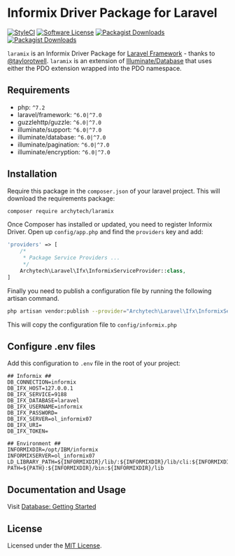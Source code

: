 # Informix Driver Package for Laravel

[![StyleCI](https://github.styleci.io/repos/327844092/shield?branch=1.0.1)](https://github.styleci.io/repos/327844092?branch=1.0.1)
[![Software License](https://img.shields.io/badge/license-MIT-brightgreen.svg?style=flat-square)](LICENSE)
[![Packagist Downloads](https://img.shields.io/packagist/dm/archytech/laramix)](https://packagist.org/packages/archytech/laramix)
[![Packagist Downloads](https://poser.pugx.org/archytech/laramix/v/stable.svg)](https://packagist.org/packages/archytech/laramix)

`laramix` is an Informix Driver Package for [Laravel Framework](http://laravel.com/) - thanks to [@taylorotwell](https://github.com/taylorotwell). `laramix` is an extension of [Illuminate/Database](https://github.com/illuminate/database) that uses either the PDO extension wrapped into the PDO namespace.

## Requirements

- php: `^7.2`
- laravel/framework: `^6.0|^7.0`
- guzzlehttp/guzzle: `^6.0|^7.0`
- illuminate/support: `^6.0|^7.0`
- illuminate/database: `^6.0|^7.0`
- illuminate/pagination: `^6.0|^7.0`
- illuminate/encryption: `^6.0|^7.0`

## Installation

Require this package in the `composer.json` of your laravel project. This will download the requirements package:

```bash
composer require archytech/laramix
```

Once Composer has installed or updated, you need to register Informix Driver. Open up `config/app.php` and find the `providers` key and add:

```php
'providers' => [
    /*
     * Package Service Providers ...
     */
    Archytech\Laravel\Ifx\InformixServiceProvider::class,
]
```

Finally you need to publish a configuration file by running the following artisan command.

```bash
php artisan vendor:publish --provider="Archytech\Laravel\Ifx\InformixServiceProvider"
```

This will copy the configuration file to `config/informix.php`

## Configure .env files

Add this configuration to `.env` file in the root of your project:

```dotenv
## Informix ##
DB_CONNECTION=informix
DB_IFX_HOST=127.0.0.1
DB_IFX_SERVICE=9188
DB_IFX_DATABASE=laravel
DB_IFX_USERNAME=informix
DB_IFX_PASSWORD=
DB_IFX_SERVER=ol_informix07
DB_IFX_URI=
DB_IFX_TOKEN=

## Environment ##
INFORMIXDIR=/opt/IBM/informix
INFORMIXSERVER=ol_informix07
LD_LIBRARY_PATH=${INFORMIXDIR}/lib/:${INFORMIXDIR}/lib/cli:${INFORMIXDIR}/esql
PATH=${PATH}:${INFORMIXDIR}/bin:${INFORMIXDIR}/lib
```

## Documentation  and Usage

Visit [Database: Getting Started](https://laravel.com/docs/7.x/database)

## License

Licensed under the [MIT License](LICENSE).
